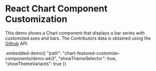 # React Chart Component Customization

This demo shows a Chart component that displays a bar series with customized axes and bars. The Contributors data is obtained using the [Github](https://github.com) API.

.embedded-demo({ "path": "chart-featured-customize-components/demo.wb3", "showThemeSelector": true, "showThemeVariants": true })
